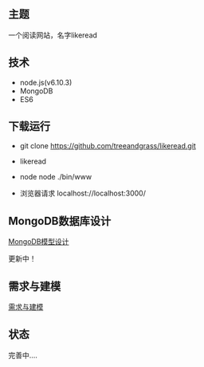 ## 主题
一个阅读网站，名字likeread
## 技术
* node.js(v6.10.3)
* MongoDB 
* ES6
## 下载运行
* git clone https://github.com/treeandgrass/likeread.git

*  likeread

* node node ./bin/www      

* 浏览器请求 localhost://localhost:3000/


## MongoDB数据库设计
[MongoDB模型设计](https://github.com/treeandgrass/likeread/blob/master/MongoDB_Design/likread_model_design.md)

更新中！

## 需求与建模

[需求与建模]()

## 状态
完善中....
